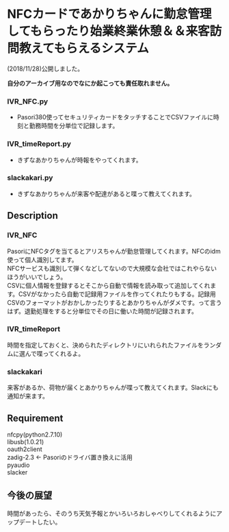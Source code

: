 NFCカードであかりちゃんに勤怠管理してもらったり始業終業休憩＆＆来客訪問教えてもらえるシステム
====
(2018/11/28)公開しました。  

**自分のアーカイブ用なのでなにか起こっても責任取れません。**  
### IVR_NFC.py
- Pasori380使ってセキュリティカードをタッチすることでCSVファイルに時刻と勤務時間を分単位で記録します。  

### IVR_timeReport.py
- きずなあかりちゃんが時報をやってくれます。 

### slackakari.py
- きずなあかりちゃんが来客や配達があると喋って教えてくれます。

## Description
### IVR_NFC
PasoriにNFCタグを当てるとアリスちゃんが勤怠管理してくれます。NFCのidm使って個人識別してます。  
NFCサービスも識別して弾くなどしてないので大規模な会社ではこれやらないほうがいいでしょう。   
CSVに個人情報を登録するとそこから自動で情報を読み取って追加してくれます。CSVがなかったら自動で記録用ファイルを作ってくれたりもする。記録用CSVのフォーマットがおかしかったりするとあかりちゃんがダメです。って言うはず。退勤処理をすると分単位でその日に働いた時間が記録されます。　　　　　　　　　　　　　　　

### IVR_timeReport
時間を指定しておくと、決められたディレクトリにいれられたファイルをランダムに選んで喋ってくれるよ。

### slackakari
来客があるか、荷物が届くとあかりちゃんが喋って教えてくれます。Slackにも通知が来ます。

## Requirement
nfcpy(python2.7.10)  
libusb(1.0.21)  
oauth2client  
zadig-2.3 <- Pasoriのドライバ置き換えに活用  
pyaudio  
slacker  

## 今後の展望
時間があったら、そのうち天気予報とかいろいろおしゃべりしてくれるようにアップデートしたい。

